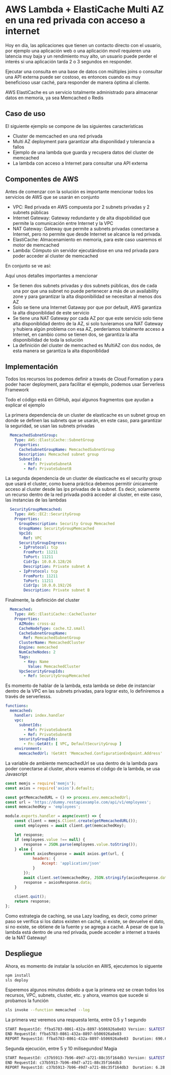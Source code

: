 # AWS Lambda + ElastiCache Multi AZ en una red privada con acceso a internet

Hoy en día, las aplicaciones que tienen un contacto directo con el usuario, por ejemplo una aplicación web o una aplicación movil requieren una latencia muy baja y un rendimiento muy alto, un usuario puede perder el interés si una aplicación tarda 2 o 3 segundos en responder.

Ejecutar una consulta en una base de datos con múltiples joins o consultar una API externa puede ser costoso, es entonces cuando es muy beneficioso usar caché, para responder de manera óptima al cliente.

AWS ElastiCache es un servicio totalmente administrado para almacenar datos en memoria, ya sea Memcached o Redis

## Caso de uso

El siguiente ejemplo se compone de las siguientes características

* Cluster de memcached en una red privada
* Multi AZ deployment para garantizar alta disponilidad y tolerancia a fallos
* Ejemplo de una lambda que guarda y recupera datos del cluster de memcached
* La lambda con acceso a Internet para consultar una API externa

## Componentes de AWS

Antes de comenzar con la solución es importante mencionar todos los servicios de AWS que se usarán en conjunto

* VPC: Red privada en AWS compuesta por 2 subnets privadas y 2 subnets públicas
* Internet Gateway: Gateway redundante y de alta dispobilidad que permite la comunicación entre Internet y la VPC
* NAT Gateway: Gateway que permite a subnets privadas conectarse a Internet, pero no permite que desde Internet se alcance la red privada.
* ElastiCache: Almacenamiento en memoria, para este caso usaremos el motor de memcached
* Lambda: Cómputo sin servidor ejecutándose en una red privada para poder acceder al cluster de memcached

En conjunto se ve así:

Aquí unos detalles importantes a mencionar

* Se tienen dos subnets privadas y dos subnets públicas, dos de cada una por que una subnet no puede pertenecer a más de un availability zone y para garantizar la alta disponibilidad se necesitan al menos dos AZ
* Solo se tiene una Internet Gataway por que por default, AWS garantiza la alta disponiblidad de este servicio
* Se tiene una NAT Gateway por cada AZ por que este servicio solo tiene alta disponiblidad dentro de la AZ, si solo tuvieramos una NAT Gateway y hubiera algún problema con esa AZ, perderíamos totalmente acceso a Internet, en cambio como se tienen dos, se garantiza la alta disponibilidad de toda la solución
* La definición del cluster de memcached es MultiAZ con dos nodos, de esta manera se garantiza la alta disponiblidad

## Implementación

Todos los recursos los podemos definir a través de Cloud Formation y para poder hacer deployment, para facilitar el ejemplo, podemos usar Serverless Framework

Todo el código está en GitHub, aquí algunos fragmentos que ayudan a explicar el ejemplo

La primera dependencia de un cluster de elasticache es un subnet group en donde se definen las subnets que se usarán, en este caso, para garantizar la seguridad, se usan las subnets privadas
```yaml
  MemcachedSubnetGroup:
    Type: AWS::ElastiCache::SubnetGroup
    Properties:
      CacheSubnetGroupName: MemcachedSubnetGroup
      Description: Memcached subnet group
      SubnetIds:
        - Ref: PrivateSubnetA
        - Ref: PrivateSubnetB
```

La segunda dependencia de un cluster de elasticache es el security group que usará el cluster, como buena práctica debemos permitir únicamente acceso al cluster desde las ips privadas de la subnet. Es decir, solamente un recurso dentro de la red privada podrá acceder al cluster, en este caso, las instancias de las lambdas
```yaml
  SecurityGroupMemcached:
    Type: AWS::EC2::SecurityGroup
    Properties:
      GroupDescription: Security Group Memcached
      GroupName: SecurityGroupMemcached
      VpcId:
        Ref: VPC
      SecurityGroupIngress:
      - IpProtocol: tcp
        FromPort: 11211
        ToPort: 11211
        CidrIp: 10.0.0.128/26
        Description: Private subnet A
      - IpProtocol: tcp
        FromPort: 11211
        ToPort: 11211
        CidrIp: 10.0.0.192/26
        Description: Private subnet B
```

Finalmente, la definición del cluster
```yaml
  Memcached:
    Type: AWS::ElastiCache::CacheCluster
    Properties:
      AZMode: cross-az
      CacheNodeType: cache.t2.small
      CacheSubnetGroupName:
        Ref: MemcachedSubnetGroup
      ClusterName: MemcachedCluster
      Engine: memcached
      NumCacheNodes: 2
      Tags: 
        - Key: Name
          Value: MemcachedCluster
      VpcSecurityGroupIds:
        - Ref: SecurityGroupMemcached
```

Es momento de hablar de la lambda, esta lambda se debe de instanciar dentro de la VPC en las subnets privadas, para lograr esto, lo definiremos a través de serverlesss.

```yaml
functions:
  memcached:
    handler: index.handler
    vpc:
      subnetIds:
        - Ref: PrivateSubnetA
        - Ref: PrivateSubnetB
      securityGroupIds:
        - Fn::GetAtt: [ VPC, DefaultSecurityGroup ]
    environment:
      memcachedUrl: !GetAtt 'Memcached.ConfigurationEndpoint.Address'
```

La variable de ambiente memcachedUrl se usa dentro de la lambda para poder conectarse al cluster, ahora veamos el código de la lambda, se usa Javascript

```javascript
const memjs = require('memjs');
const axios = require('axios').default;

const getMemcachedURL = () => process.env.memcachedUrl;
const url = 'https://dummy.restapiexample.com/api/v1/employees';
const memcachedKey = 'employees';

module.exports.handler = async(event) => {
    const client = memjs.Client.create(getMemcachedURL());
    const employees = await client.get(memcachedKey);

    let response;
    if (employees.value !== null) {
        response = JSON.parse(employees.value.toString());
    } else { 
        const axiosResponse = await axios.get(url, {
            headers: {
                Accept: 'application/json'
            }
        });
        await client.set(memcachedKey, JSON.stringify(axiosResponse.data));
        response = axiosResponse.data;
    }
    
    client.quit();  
    return response;
};
```

Como estrategia de caching, se usa Lazy loading, es decir, como primer paso se verifica si los datos existen en caché, si existe, se devuelve el dato, si no existe, se obtiene de la fuente y se agrega a caché. A pesar de que la lambda está dentro de una red privada, puede acceder a internet a través de la NAT Gateway!

## Despliegue

Ahora, es momento de instalar la solución en AWS, ejecutemos lo siguente

```bash
npm install
sls deploy
```

Esperemos algunos minutos debido a que la primera vez se crean todos los recursos, VPC, subnets, cluster, etc. y ahora, veamos que sucede si probamos la función

```bash
sls invoke --function memcached --log
```

La primera vez veremos una respuesta lenta, entre 0.5 y 1 segundo
```bash
START RequestId: ffba5783-0861-432a-8897-b506926a8e83 Version: $LATEST
END RequestId: ffba5783-0861-432a-8897-b506926a8e83
REPORT RequestId: ffba5783-0861-432a-8897-b506926a8e83	Duration: 690.68 ms
```

Segunda ejecución, entre 5 y 10 milisegundos! Magia
```bash
START RequestId: c37b5913-7b96-49d7-a721-88c35f164db3 Version: $LATEST
END RequestId: c37b5913-7b96-49d7-a721-88c35f164db3
REPORT RequestId: c37b5913-7b96-49d7-a721-88c35f164db3	Duration: 6.28 ms
```